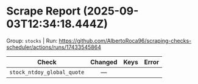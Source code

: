 # Scrape Report (2025-09-03T12:34:18.444Z)

Group: `stocks`  |  Run: https://github.com/AlbertoRoca96/scraping-checks-scheduler/actions/runs/17433545864

| Check | Changed | Keys | Error |
|---|:---:|:--|:--|
| `stock_ntdoy_global_quote` | — |  |  |
